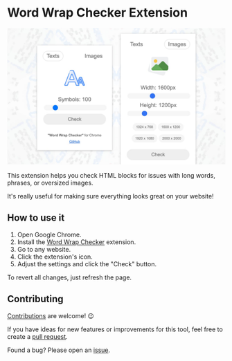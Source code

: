 # Word Wrap Checker Extension

<img src="preview.jpg" alt="logo" width="600"/>

This extension helps you check HTML blocks for issues with long words, phrases, or oversized images.
 
It's really useful for making sure everything looks great on your website!

## How to use it

1. Open Google Chrome.
2. Install the [Word Wrap Checker](https://chrome.google.com/webstore/detail/word-wrap-checker/gjkiifeaanbafelffgfpdkhbcekmlcad) extension.
3. Go to any website.
4. Click the extension's icon.
5. Adjust the settings and click the "Check" button.

To revert all changes, just refresh the page.

## Contributing

[Contributions](https://developer.chrome.com/docs/extensions/get-started) are welcome! 😉

If you have ideas for new features or improvements for this tool, feel free to create a [pull request](https://github.com/nikbelikov/word-wrap-checker/pulls).

Found a bug? Please open an [issue](https://github.com/nikbelikov/word-wrap-checker/issues/new).

